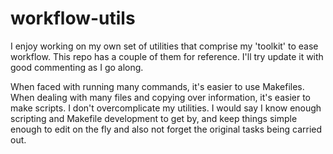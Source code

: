 # workflow-utils

I enjoy working on my own set of utilities that comprise my 'toolkit' to ease workflow. This repo has a couple of them for reference. I'll try update it with good commenting as I go along.

When faced with running many commands, it's easier to use Makefiles. When dealing with many files and copying over information, it's easier to make scripts. I don't overcomplicate my utilities. I would say I know enough scripting and Makefile development to get by, and keep things simple enough to edit on the fly and also not forget the original tasks being carried out.
